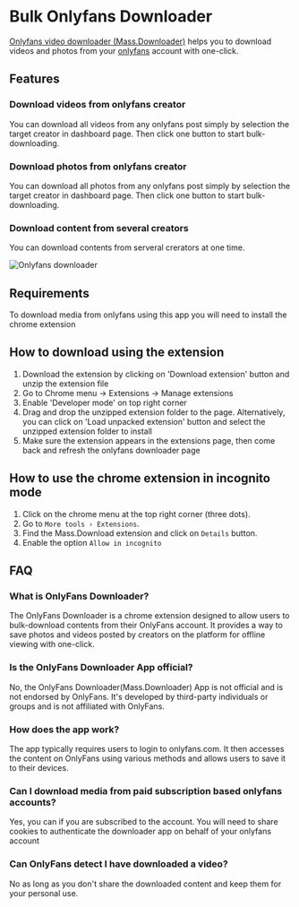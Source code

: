 # Bulk Onlyfans Downloader

[Onlyfans video downloader (Mass.Downloader)](https://www.hotfansdownload.com/) helps you to download videos and photos from your [onlyfans]([https://onlyfans.com](https://www.hotfansdownload.com/)) account with one-click.

## Features
### Download videos from onlyfans creator
You can download all videos from any onlyfans post simply by selection the target creator in dashboard page. Then click one button to start bulk-downloading. 
### Download photos from onlyfans creator
You can download all photos from any onlyfans post simply by selection the target creator in dashboard page. Then click one button to start bulk-downloading. 
### Download content from several creators
You can download contents from serveral crerators at one time.

![Onlyfans downloader](https://ik.imagekit.io/webscraper/Screenshot%202024-01-08%20at%202.14.00%20AM.png?updatedAt=1704660267904)


## Requirements

To download media from onlyfans using this app you will need to install the chrome extension

## How to download using the extension

1. Download the extension by clicking on 'Download extension' button and unzip the extension file
2. Go to Chrome menu → Extensions → Manage extensions
3. Enable 'Developer mode' on top right corner
4. Drag and drop the unzipped extension folder to the page. Alternatively, you can click on 'Load unpacked extension' button and select the unzipped extension folder to install
5. Make sure the extension appears in the extensions page, then come back and refresh the onlyfans downloader page

## How to use the chrome extension in incognito mode

1. Click on the chrome menu at the top right corner (three dots).
2. Go to `More tools › Extensions`.
3. Find the Mass.Download extension and click on `Details` button.
4. Enable the option `Allow in incognito`

## FAQ

### What is OnlyFans Downloader?
The OnlyFans Downloader is a chrome extension designed to allow users to bulk-download contents from their OnlyFans account. It provides a way to save photos and videos posted by creators on the platform for offline viewing with one-click.

### Is the OnlyFans Downloader App official?
No, the OnlyFans Downloader(Mass.Downloader) App is not official and is not endorsed by OnlyFans. It's developed by third-party individuals or groups and is not affiliated with OnlyFans.

### How does the app work?
The app typically requires users to login to onlyfans.com. It then accesses the content on OnlyFans using various methods and allows users to save it to their devices.

### Can I download media from paid subscription based onlyfans accounts?
Yes, you can if you are subscribed to the account. You will need to share cookies to authenticate the downloader app on behalf of your onlyfans account

### Can OnlyFans detect I have downloaded a video?
No as long as you don't share the downloaded content and keep them for your personal use. 

